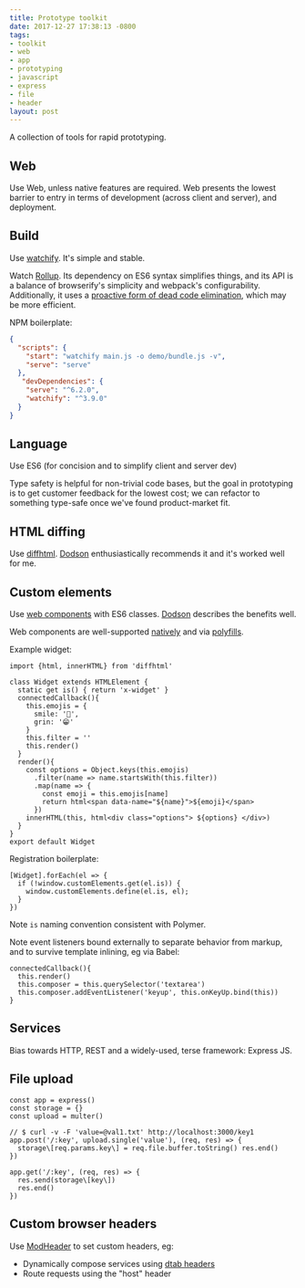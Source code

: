 ```yaml
---
title: Prototype toolkit
date: 2017-12-27 17:38:13 -0800
tags:
- toolkit
- web
- app
- prototyping
- javascript
- express
- file
- header
layout: post
---
```

A collection of tools for rapid prototyping.

## Web

Use Web, unless native features are required. Web presents the lowest barrier to entry in terms of development (across client and server), and deployment.

## Build

Use [watchify](https://github.com/browserify/watchify). It's simple and stable.

Watch [Rollup](https://rollupjs.org). Its dependency on ES6 syntax simplifies things, and its API is a balance of browserify's simplicity and webpack's configurability. Additionally, it uses a [proactive form of dead code elimination](https://github.com/rollup/rollup#tree-shaking), which may be more efficient.

NPM boilerplate:

```json
{
  "scripts": {
    "start": "watchify main.js -o demo/bundle.js -v",
    "serve": "serve"
  },
   "devDependencies": {
    "serve": "^6.2.0",
    "watchify": "^3.9.0"
  }
}
```

## Language

Use ES6 (for concision and to simplify client and server dev)

Type safety is helpful for non-trivial code bases, but the goal in prototyping is to get customer feedback for the lowest cost; we can refactor to something type-safe once we've found product-market fit.

## HTML diffing

Use [diffhtml](https://github.com/tbranyen/diffhtml). [Dodson](https://medium.com/dev-channel/the-case-for-custom-elements-part-2-2efe42ce9133) enthusiastically recommends it and it's worked well for me.

## Custom elements

Use [web components](https://www.webcomponents.org/introduction#how-do-i-define-a-new-html-element-) with ES6 classes. [Dodson](https://medium.com/dev-channel/the-case-for-custom-elements-part-2-2efe42ce9133) describes the benefits well.

Web components are well-supported [natively](http://caniuse.com/#search=custom%20elements) and via [polyfills](https://www.webcomponents.org/polyfills/).

Example widget:

    import {html, innerHTML} from 'diffhtml'
    
    class Widget extends HTMLElement {
      static get is() { return 'x-widget' }
      connectedCallback(){
    	this.emojis = {
          smile: '🙂',
          grin: '😁'
        }
        this.filter = ''
        this.render()
      }
      render(){
        const options = Object.keys(this.emojis)
          .filter(name => name.startsWith(this.filter))
          .map(name => {
            const emoji = this.emojis[name]
            return html<span data-name="${name}">${emoji}</span>
          })
        innerHTML(this, html<div class="options"> ${options} </div>)
      }
    }
    export default Widget

Registration boilerplate:

    [Widget].forEach(el => {
      if (!window.customElements.get(el.is)) {
    	window.customElements.define(el.is, el);
      }
    })

Note `is` naming convention consistent with Polymer.

Note event listeners bound externally to separate behavior from markup, and to survive template inlining, eg via Babel:

    connectedCallback(){
      this.render()
      this.composer = this.querySelector('textarea')
      this.composer.addEventListener('keyup', this.onKeyUp.bind(this))
    }

## Services

Bias towards HTTP, REST and a widely-used, terse framework: Express JS.

## File upload

    const app = express()
    const storage = {}
    const upload = multer()

    // $ curl -v -F 'value=@val1.txt' http://localhost:3000/key1
    app.post('/:key', upload.single('value'), (req, res) => {
      storage\[req.params.key\] = req.file.buffer.toString() res.end()
    })

    app.get('/:key', (req, res) => {
      res.send(storage\[key\])
      res.end()
    })

## Custom browser headers

Use [ModHeader](https://chrome.google.com/webstore/detail/modheader/idgpnmonknjnojddfkpgkljpfnnfcklj?hl=en) to set custom headers, eg:

* Dynamically compose services using [dtab headers](https://medium.com/@muuki88/a-beginners-guide-for-twitter-finagle-7ff7189541e5#6560)
* Route requests using the "host" header